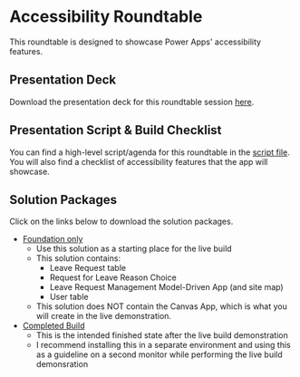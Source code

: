 # Accessibility Roundtable
This roundtable is designed to showcase Power Apps' accessibility features. 

## Presentation Deck
Download the presentation deck for this roundtable session [here](https://timh.blob.core.windows.net/downloadable/Accessibility%20Roundtable.pptx?sp=r&st=2022-08-04T15:59:55Z&se=2099-08-04T23:59:55Z&sv=2021-06-08&sr=b&sig=bes%2F3tpWf%2FqQcy%2FXmFQFuWRdBzzT0S1I2ML49yMDX54%3D).

## Presentation Script & Build Checklist
You can find a high-level script/agenda for this roundtable in the [script file](./script.md). You will also find a checklist of accessibility features that the app will showcase.

## Solution Packages
Click on the links below to download the solution packages.
- [Foundation only](https://timh.blob.core.windows.net/downloadable/TimeOffRequestFoundationAccessibility_1_0_0_1.zip?sp=r&st=2022-08-04T15:35:34Z&se=2099-08-04T23:35:34Z&sv=2021-06-08&sr=b&sig=kJR75gVcfVthUKSWvheerHxifbI17rzJPgm%2FLg1ZFCc%3D)
    - Use this solution as a starting place for the live build
    - This solution contains:
        - Leave Request table
        - Request for Leave Reason Choice
        - Leave Request Management Model-Driven App (and site map)
        - User table
    - This solution does NOT contain the Canvas App, which is what you will create in the live demonstration.
- [Completed Build](https://timh.blob.core.windows.net/downloadable/TimeOffRequestAccessibility_1_0_0_1.zip?sp=r&st=2022-08-04T15:07:53Z&se=2099-08-04T23:07:53Z&sv=2021-06-08&sr=b&sig=kNyItXSmPA49p3JwYZ00K55anhYmxRWTWmtJCdB6m68%3D)
    - This is the intended finished state after the live build demonstration
    - I recommend installing this in a separate environment and using this as a guideline on a second monitor while performing the live build demonsration